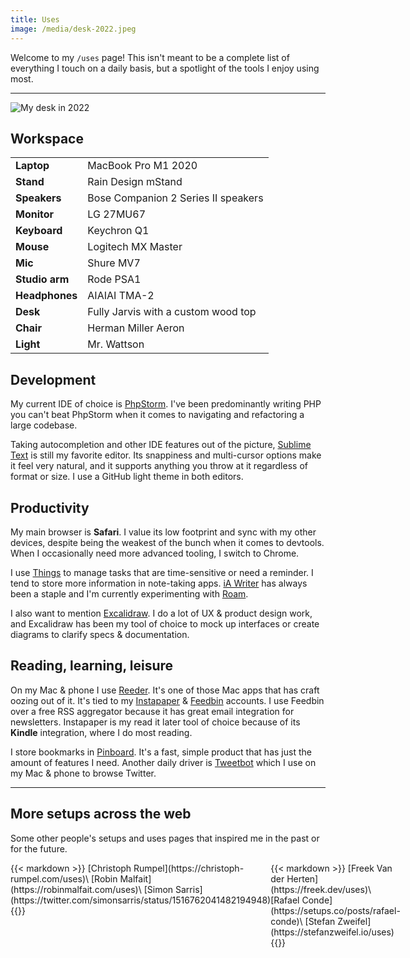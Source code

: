 ```yaml
---
title: Uses
image: /media/desk-2022.jpeg
---
```


Welcome to my `/uses` page! This isn't meant to be a complete list of everything I touch on a daily basis, but a spotlight of the tools I enjoy using most.

---

![My desk in 2022](/media/desk-2022.jpeg)

## Workspace

| | |
|---|---|
| **Laptop** | MacBook Pro M1 2020 |
| **Stand** | Rain Design mStand |
| **Speakers** | Bose Companion 2 Series II speakers |
| **Monitor** | LG 27MU67 |
| **Keyboard** | Keychron Q1 |
| **Mouse** | Logitech MX Master |
| **Mic** | Shure MV7 |
| **Studio arm** | Rode PSA1 |
| **Headphones** | AIAIAI TMA-2 |
| **Desk** | Fully Jarvis with a custom wood top |
| **Chair** | Herman Miller Aeron |
| **Light** | Mr. Wattson |


## Development

My current IDE of choice is [PhpStorm](https://www.jetbrains.com/phpstorm/). I've been predominantly writing PHP  you can't beat PhpStorm when it comes to navigating and refactoring a large codebase.

Taking autocompletion and other IDE features out of the picture, [Sublime Text](https://www.sublimetext.com) is still my favorite editor. Its snappiness and multi-cursor options make it feel very natural, and it supports anything you throw at it regardless of format or size. I use a GitHub light theme in both editors.

## Productivity

My main browser is **Safari**. I value its low footprint and sync with my other devices, despite being the weakest of the bunch when it comes to devtools. When I occasionally need more advanced tooling, I switch to Chrome.

I use [Things](https://culturedcode.com/things/) to manage tasks that are time-sensitive or need a reminder. I tend to store more information in note-taking apps. [iA Writer](https://ia.net/writer) has always been a staple and I'm currently experimenting with [Roam](https://roamresearch.com).

I also want to mention [Excalidraw](https://excalidraw.com). I do a lot of UX & product design work, and Excalidraw has been my tool of choice to mock up interfaces or create diagrams to clarify specs & documentation.

## Reading, learning, leisure

On my Mac & phone I use [Reeder](https://reederapp.com). It's one of those Mac apps that has craft oozing out of it. It's tied to my [Instapaper](https://www.instapaper.com) & [Feedbin](https://feedbin.com) accounts. I use Feedbin over a free RSS aggregator because it has great email integration for newsletters. Instapaper is my read it later tool of choice because of its **Kindle** integration, where I do most reading.

I store bookmarks in [Pinboard](https://pinboard.in). It's a fast, simple product that has just the amount of features I need. Another daily driver is [Tweetbot](https://tapbots.com/tweetbot/mac/) which I use on my Mac & phone to browse Twitter.

---

## More setups across the web

Some other people's setups and uses pages that inspired me in the past or for the future.

<div style="display: grid; grid-template-columns: repeat(2, 1fr);">
<div>
{{< markdown >}}
[Christoph Rumpel](https://christoph-rumpel.com/uses)\
[Robin Malfait](https://robinmalfait.com/uses)\
[Simon Sarris](https://twitter.com/simonsarris/status/1516762041482194948)
{{</ markdown >}}
</div>
<div>
{{< markdown >}}
[Freek Van der Herten](https://freek.dev/uses)\
[Rafael Conde](https://setups.co/posts/rafael-conde)\
[Stefan Zweifel](https://stefanzweifel.io/uses)
{{</ markdown >}}
</div>
</div>
